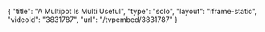 {
    "title": "A Multipot Is Multi Useful",
    "type": "solo",
    "layout": "iframe-static",
    "videoId": "3831787",
    "url": "\/tvpembed\/3831787"
}